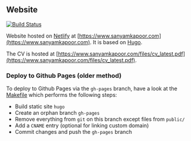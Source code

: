 ## Website

[![Build Status](https://travis-ci.org/activatedgeek/website.svg?branch=master)](https://travis-ci.org/activatedgeek/website)

Website hosted on [Netlify](https://www.netlify.com/) at [https://www.sanyamkapoor.com](https://www.sanyamkapoor.com).
It is based on [Hugo](https://gohugo.io/).

The CV is hosted at [https://www.sanyamkapoor.com/files/cv_latest.pdf](https://www.sanyamkapoor.com/files/cv_latest.pdf).

### Deploy to Github Pages (older method)

To deploy to Github Pages via the `gh-pages` branch, have a look
at the [Makefile](./Makefile) which performs the following steps:

* Build static site `hugo`
* Create an orphan branch `gh-pages`
* Remove everything from `git` on this branch except files from `public/`
* Add a `CNAME` entry (optional for linking custom domain)
* Commit changes and push the `gh-pages` branch
